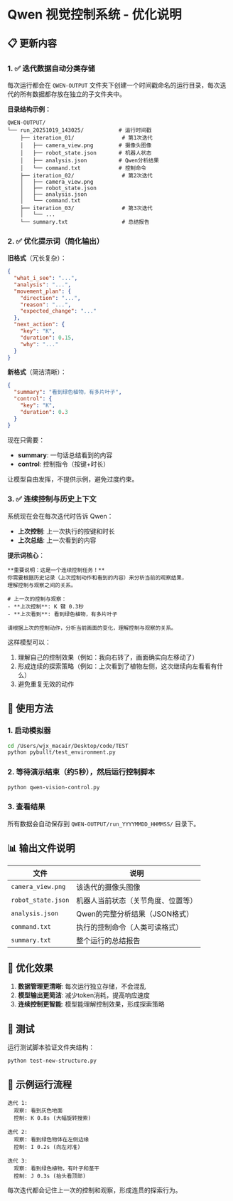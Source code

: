 # Qwen 视觉控制系统 - 优化说明

## 📋 更新内容

### 1. ✅ 迭代数据自动分类存储
每次运行都会在 `QWEN-OUTPUT` 文件夹下创建一个时间戳命名的运行目录，每次迭代的所有数据都存放在独立的子文件夹中。

**目录结构示例：**
```
QWEN-OUTPUT/
└── run_20251019_143025/           # 运行时间戳
    ├── iteration_01/               # 第1次迭代
    │   ├── camera_view.png        # 摄像头图像
    │   ├── robot_state.json       # 机器人状态
    │   ├── analysis.json          # Qwen分析结果
    │   └── command.txt            # 控制命令
    ├── iteration_02/               # 第2次迭代
    │   ├── camera_view.png
    │   ├── robot_state.json
    │   ├── analysis.json
    │   └── command.txt
    ├── iteration_03/               # 第3次迭代
    │   └── ...
    └── summary.txt                 # 总结报告
```

### 2. ✅ 优化提示词（简化输出）
**旧格式**（冗长复杂）：
```json
{
  "what_i_see": "...",
  "analysis": "...",
  "movement_plan": {
    "direction": "...",
    "reason": "...",
    "expected_change": "..."
  },
  "next_action": {
    "key": "K",
    "duration": 0.15,
    "why": "..."
  }
}
```

**新格式**（简洁清晰）：
```json
{
  "summary": "看到绿色植物，有多片叶子",
  "control": {
    "key": "K",
    "duration": 0.3
  }
}
```

现在只需要：
- **summary**: 一句话总结看到的内容
- **control**: 控制指令（按键+时长）

让模型自由发挥，不提供示例，避免过度约束。

### 3. ✅ 连续控制与历史上下文
系统现在会在每次迭代时告诉 Qwen：
- **上次控制**: 上一次执行的按键和时长
- **上次总结**: 上一次看到的内容

**提示词核心**：
```
**重要说明：这是一个连续控制任务！**
你需要根据历史记录（上次控制动作和看到的内容）来分析当前的观察结果，
理解控制与观察之间的关系。

# 上一次的控制与观察：
- **上次控制**: K 键 0.3秒
- **上次看到**: 看到绿色植物，有多片叶子

请根据上次的控制动作，分析当前画面的变化，理解控制与观察的关系。
```

这样模型可以：
1. 理解自己的控制效果（例如：我向右转了，画面确实向左移动了）
2. 形成连续的探索策略（例如：上次看到了植物左侧，这次继续向左看看有什么）
3. 避免重复无效的动作

## 🚀 使用方法

### 1. 启动模拟器
```bash
cd /Users/wjx_macair/Desktop/code/TEST
python pybullt/test_environment.py
```

### 2. 等待演示结束（约5秒），然后运行控制脚本
```bash
python qwen-vision-control.py
```

### 3. 查看结果
所有数据会自动保存到 `QWEN-OUTPUT/run_YYYYMMDD_HHMMSS/` 目录下。

## 📊 输出文件说明

| 文件 | 说明 |
|------|------|
| `camera_view.png` | 该迭代的摄像头图像 |
| `robot_state.json` | 机器人当前状态（关节角度、位置等） |
| `analysis.json` | Qwen的完整分析结果（JSON格式） |
| `command.txt` | 执行的控制命令（人类可读格式） |
| `summary.txt` | 整个运行的总结报告 |

## 🎯 优化效果

1. **数据管理更清晰**: 每次运行独立存储，不会混乱
2. **模型输出更简洁**: 减少token消耗，提高响应速度
3. **连续控制更智能**: 模型能理解控制效果，形成探索策略

## 🔧 测试

运行测试脚本验证文件夹结构：
```bash
python test-new-structure.py
```

## 📝 示例运行流程

```
迭代 1:
  观察: 看到灰色地面
  控制: K 0.8s (大幅旋转搜索)
  
迭代 2:
  观察: 看到绿色物体在左侧边缘
  控制: I 0.2s (向左对准)
  
迭代 3:
  观察: 看到绿色植物，有叶子和茎干
  控制: J 0.3s (抬头看顶部)
```

每次迭代都会记住上一次的控制和观察，形成连贯的探索行为。
